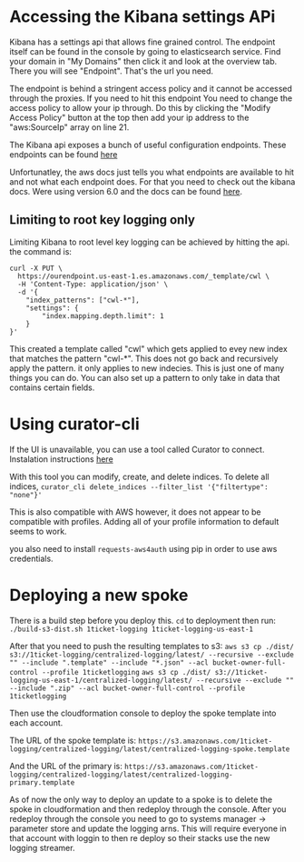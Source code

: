 # Accessing the Kibana settings APi

Kibana has a settings api that allows fine grained control. The endpoint itself
can be found in the console by going to elasticsearch service. Find your domain
in "My Domains" then click it and look at the overview tab. There you will see
"Endpoint". That's the url you need. 

The endpoint is behind a stringent access policy and it cannot be accessed 
through the proxies. If you need to hit this endpoint You need to change the
access policy to allow your ip through. Do this by clicking the "Modify Access Policy"
button at the top then add your ip address to the "aws:SourceIp" array on line 21.

The Kibana api exposes a bunch of useful configuration endpoints. These endpoints
can be found [here](https://docs.aws.amazon.com/elasticsearch-service/latest/developerguide/aes-supported-es-operations.html#es_version_6_0)

Unfortunatley, the aws docs just tells you what endpoints are available to hit
and not what each endpoint does. For that you need to check out the kibana docs.
Were using version 6.0 and the docs can be found [here](https://www.elastic.co/guide/en/elasticsearch/reference/6.0/index.html).

## Limiting to root key logging only

Limiting Kibana to root level key logging can be achieved by hitting the api.
the command is:

```shell
curl -X PUT \
  https://ourendpoint.us-east-1.es.amazonaws.com/_template/cwl \
  -H 'Content-Type: application/json' \
  -d '{
    "index_patterns": ["cwl-*"],
    "settings": {
    	"index.mapping.depth.limit": 1
    }
}'
```

This created a template called "cwl" which gets applied to evey new index that
matches the pattern "cwl-*". This does not go back and recursively apply the pattern.
it only applies to new indecies. This is just one of many things you can do.
You can also set up a pattern to only take in data that contains certain fields.

# Using curator-cli

If the UI is unavailable, you can use a tool called Curator to connect.
Instalation instructions [here](https://www.elastic.co/guide/en/elasticsearch/client/curator/current/installation.html)

With this tool you can modify, create, and delete indices. 
To delete all indices,
`curator_cli delete_indices --filter_list '{"filtertype": "none"}'`

This is also compatible with AWS however, it does not appear to be compatible with
profiles. Adding all of your profile information to default seems to work.

you also need to install `requests-aws4auth` using pip in order to use aws credentials.

# Deploying a new spoke

There is a build step before you deploy this. `cd` to deployment then run:
`./build-s3-dist.sh 1ticket-logging 1ticket-logging-us-east-1`

After that you need to push the resulting templates to s3:
`aws s3 cp ./dist/ s3://1ticket-logging/centralized-logging/latest/ --recursive --exclude "" --include ".template" --include "*.json" --acl bucket-owner-full-control --profile 1ticketlogging`
`aws s3 cp ./dist/ s3://1ticket-logging-us-east-1/centralized-logging/latest/ --recursive --exclude "" --include ".zip" --acl bucket-owner-full-control --profile 1ticketlogging`

Then use the cloudformation console to deploy the spoke template into each account.

The URL of the spoke template is:
`https://s3.amazonaws.com/1ticket-logging/centralized-logging/latest/centralized-logging-spoke.template`

And the URL of the primary is:
`https://s3.amazonaws.com/1ticket-logging/centralized-logging/latest/centralized-logging-primary.template`

As of now the only way to deploy an update to a spoke is to delete the spoke
in cloudformation and then redeploy through the console. After you redeploy
through the console you need to go to systems manager -> parameter store and
update the logging arns. This will require everyone in that account with loggin
to then re deploy so their stacks use the new logging streamer.